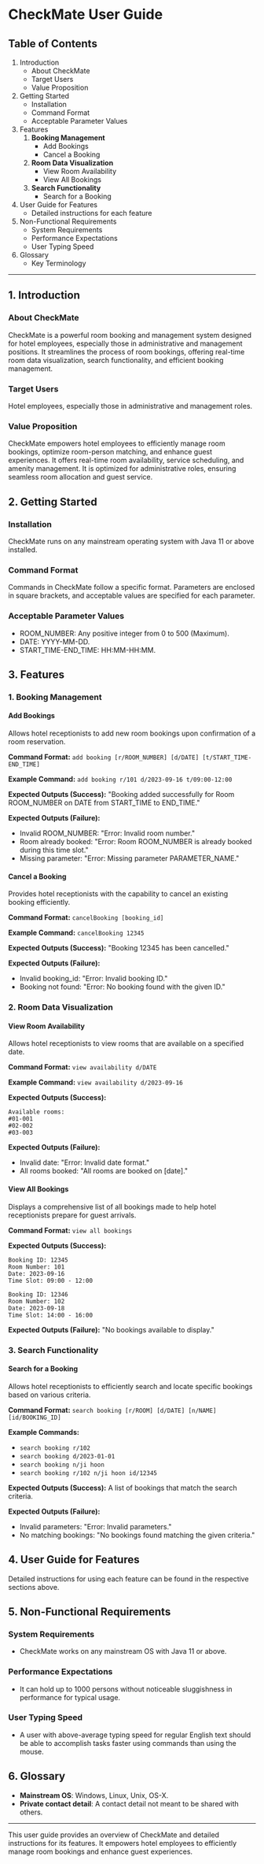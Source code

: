 # CheckMate User Guide

## Table of Contents
1. Introduction
    - About CheckMate
    - Target Users
    - Value Proposition
2. Getting Started
    - Installation
    - Command Format
    - Acceptable Parameter Values
3. Features
    1. **Booking Management**
        - Add Bookings
        - Cancel a Booking
    2. **Room Data Visualization**
        - View Room Availability
        - View All Bookings
    3. **Search Functionality**
        - Search for a Booking
4. User Guide for Features
    - Detailed instructions for each feature
5. Non-Functional Requirements
    - System Requirements
    - Performance Expectations
    - User Typing Speed
6. Glossary
    - Key Terminology

---

## 1. Introduction

### About CheckMate
CheckMate is a powerful room booking and management system designed for hotel employees, especially those in administrative and management positions. It streamlines the process of room bookings, offering real-time room data visualization, search functionality, and efficient booking management.

### Target Users
Hotel employees, especially those in administrative and management roles.

### Value Proposition
CheckMate empowers hotel employees to efficiently manage room bookings, optimize room-person matching, and enhance guest experiences. It offers real-time room availability, service scheduling, and amenity management. It is optimized for administrative roles, ensuring seamless room allocation and guest service.

## 2. Getting Started

### Installation
CheckMate runs on any mainstream operating system with Java 11 or above installed.

### Command Format
Commands in CheckMate follow a specific format. Parameters are enclosed in square brackets, and acceptable values are specified for each parameter.

### Acceptable Parameter Values
- ROOM_NUMBER: Any positive integer from 0 to 500 (Maximum).
- DATE: YYYY-MM-DD.
- START_TIME-END_TIME: HH:MM-HH:MM.

## 3. Features

### 1. Booking Management

#### Add Bookings
Allows hotel receptionists to add new room bookings upon confirmation of a room reservation.

**Command Format:** `add booking [r/ROOM_NUMBER] [d/DATE] [t/START_TIME-END_TIME]`

**Example Command:** `add booking r/101 d/2023-09-16 t/09:00-12:00`

**Expected Outputs (Success):** "Booking added successfully for Room ROOM_NUMBER on DATE from START_TIME to END_TIME."

**Expected Outputs (Failure):**
- Invalid ROOM_NUMBER: "Error: Invalid room number."
- Room already booked: "Error: Room ROOM_NUMBER is already booked during this time slot."
- Missing parameter: "Error: Missing parameter PARAMETER_NAME."

#### Cancel a Booking
Provides hotel receptionists with the capability to cancel an existing booking efficiently.

**Command Format:** `cancelBooking [booking_id]`

**Example Command:** `cancelBooking 12345`

**Expected Outputs (Success):** "Booking 12345 has been cancelled."

**Expected Outputs (Failure):**
- Invalid booking_id: "Error: Invalid booking ID."
- Booking not found: "Error: No booking found with the given ID."

### 2. Room Data Visualization

#### View Room Availability
Allows hotel receptionists to view rooms that are available on a specified date.

**Command Format:** `view availability d/DATE`

**Example Command:** `view availability d/2023-09-16`

**Expected Outputs (Success):**
```
Available rooms:
#01-001
#02-002
#03-003
```


**Expected Outputs (Failure):**
- Invalid date: "Error: Invalid date format."
- All rooms booked: "All rooms are booked on [date]."

#### View All Bookings
Displays a comprehensive list of all bookings made to help hotel receptionists prepare for guest arrivals.

**Command Format:** `view all bookings`

**Expected Outputs (Success):**
```
Booking ID: 12345
Room Number: 101
Date: 2023-09-16
Time Slot: 09:00 - 12:00
```
```
Booking ID: 12346
Room Number: 102
Date: 2023-09-18
Time Slot: 14:00 - 16:00
```

**Expected Outputs (Failure):** "No bookings available to display."

### 3. Search Functionality

#### Search for a Booking
Allows hotel receptionists to efficiently search and locate specific bookings based on various criteria.

**Command Format:** `search booking [r/ROOM] [d/DATE] [n/NAME] [id/BOOKING_ID]`

**Example Commands:**
- `search booking r/102`
- `search booking d/2023-01-01`
- `search booking n/ji hoon`
- `search booking r/102 n/ji hoon id/12345`

**Expected Outputs (Success):** A list of bookings that match the search criteria.

**Expected Outputs (Failure):**
- Invalid parameters: "Error: Invalid parameters."
- No matching bookings: "No bookings found matching the given criteria."

## 4. User Guide for Features
Detailed instructions for using each feature can be found in the respective sections above.

## 5. Non-Functional Requirements

### System Requirements
- CheckMate works on any mainstream OS with Java 11 or above.

### Performance Expectations
- It can hold up to 1000 persons without noticeable sluggishness in performance for typical usage.

### User Typing Speed
- A user with above-average typing speed for regular English text should be able to accomplish tasks faster using commands than using the mouse.

## 6. Glossary

- **Mainstream OS**: Windows, Linux, Unix, OS-X.
- **Private contact detail**: A contact detail not meant to be shared with others.

---

This user guide provides an overview of CheckMate and detailed instructions for its features. It empowers hotel employees to efficiently manage room bookings and enhance guest experiences.
